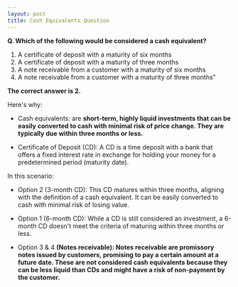 ```yaml
---
layout: post
title: Cash Equivalents Question
---
```


**Q. Which of the following would be considered a cash equivalent?**

1. A certificate of deposit with a maturity of six months
2. A certificate of deposit with a maturity of three months
3. A note receivable from a customer with a maturity of six months
4. A note receivable from a customer with a maturity of three months"

**The correct answer is 2.** 

Here's why:

- Cash equivalents: are **short-term, highly liquid investments that can be easily converted to cash with minimal risk of price change. They are typically due within three months or less.**

- Certificate of Deposit (CD):  A CD is a time deposit with a bank that offers a fixed interest rate in exchange for holding your money for a predetermined period (maturity date).

In this scenario:

- Option 2 (3-month CD):  This CD matures within three months, aligning with the definition of a cash equivalent. It can be easily converted to cash with minimal risk of losing value.

- Option 1 (6-month CD): While a CD is still considered an investment, a 6-month CD doesn't meet the criteria of maturing within three months or less.

- Option 3 & 4 **(Notes receivable): Notes receivable are promissory notes issued by customers, promising to pay a certain amount at a future date.  These are not considered cash equivalents because they can be less liquid than CDs and might have a risk of non-payment by the customer.**

